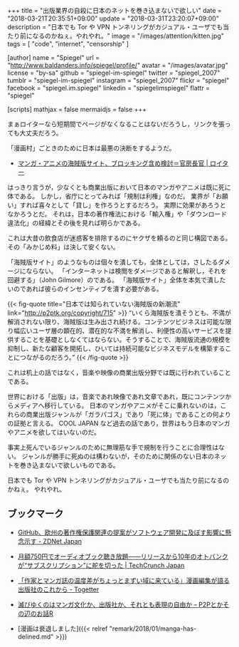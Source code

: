 +++
title = "出版業界の自殺に日本のネットを巻き込まないで欲しい"
date = "2018-03-21T20:35:51+09:00"
update = "2018-03-31T23:20:07+09:00"
description = "日本でも Tor や VPN トンネリングがカジュアル・ユーザでも当たり前になるのかねぇ。やれやれ。"
image = "/images/attention/kitten.jpg"
tags        = [ "code", "internet", "censorship" ]

[author]
  name      = "Spiegel"
  url       = "http://www.baldanders.info/spiegel/profile/"
  avatar    = "/images/avatar.jpg"
  license   = "by-sa"
  github    = "spiegel-im-spiegel"
  twitter   = "spiegel_2007"
  tumblr    = "spiegel-im-spiegel"
  instagram = "spiegel_2007"
  flickr    = "spiegel"
  facebook  = "spiegel.im.spiegel"
  linkedin  = "spiegelimspiegel"
  flattr    = "spiegel"

[scripts]
  mathjax = false
  mermaidjs = false
+++

まぁロイターなら短期間でページがなくなることはないだろうし，リンクを張っても大丈夫だろう。

「漫画村」ごときのために日本は最悪の決断をするようだ。

- [マンガ・アニメの海賊版サイト、ブロッキング含め検討＝官房長官 | ロイター](https://jp.reuters.com/article/suga-pirated-copy-idJPKBN1GV0PV)

はっきり言うが，少なくとも商業出版において日本のマンガやアニメは既に死に体である。
しかし，省庁にとってみれば「規制は利権」なのだ。
業界が「お願い」すれば喜々として「貸し」を作ろうとするだろう。
実際に効果があろうとなかろうとだ。
それは，日本の著作権法における「輸入権」や「ダウンロード違法化」の経緯とその後を見れば明らかである。

これは大昔の飲食店が迷惑客を排除するのにヤクザを頼るのと同じ構図である。
その「みかじめ料」は決して安くない。

「海賊版サイト」のようなものは個々を潰しても，全体としては，さしたるダメージにならない。
「インターネットは検閲をダメージであると解釈し，それを回避する」（John Gilmore）のである。
「海賊版サイト」全体を本気で潰したいのであれば彼らのインセンティブを潰す必要がある。

{{< fig-quote title="日本では知られていない海賊版の新潮流" link="http://p2ptk.org/copyright/715" >}}
<q>いくら海賊版を潰そうとも、不満が解消されない限り、海賊版は生み出され続ける。コンテンツビジネスは可能な限り幅広いユーザ層の顕在的、潜在的な不満を解消し、利便性の高いサービスを提供することを基礎としなくてはならない。そうすることで、海賊版流通の規模を抑制し、新たな顧客を開拓し、ひいては持続可能なビジネスモデルを構築することにつながるのだろう。</q>
{{< /fig-quote >}}

これは机上の話ではなく，音楽や映像の商業出版分野では既に行われていることである。

世界における「出版」は，音楽であれ映像であれ文章であれ，既にコンテンツからメディアへ移行している。
日本のマンガやアニメがそこに乗れないのは，これらの商業出版ジャンルが「ガラパゴス」であり「死に体」であることの何よりの証拠と言える。
COOL JAPAN など過去の話であり，世界はもう日本のマンガやアニメを欲してはいないのだ。

事実上死んでいるジャンルのために無理筋な手で規制を行うことに合理性はない。
ジャンルが勝手に死ぬのは構わないが，そのために関係のない日本のネットを巻き込まないで欲しいものである。

日本でも Tor や VPN トンネリングがカジュアル・ユーザでも当たり前になるのかねぇ。
やれやれ。

## ブックマーク

- [GitHub、欧州の著作権保護関連の提案がソフトウェア開発に及ぼす影響に懸念示す - ZDNet Japan](https://japan.zdnet.com/article/35116331/)
- [月額750円でオーディオブック聴き放題——リリースから10年のオトバンクが“サブスクリプション”に舵を切った  |  TechCrunch Japan](https://jp.techcrunch.com/2018/03/19/otobank-audiobook/)
- [「作家とマンガ誌の温度差がちょっとまずい域に来ている」漫画編集が語る出版社のこれから - Togetter](https://togetter.com/li/1210081)
- [滅びゆくのはマンガ文化か、出版社か、それとも表現の自由か – P2Pとかその辺のお話R](http://p2ptk.org/copyright/819)

- [漫画は衰退しました]({{< relref "remark/2018/01/manga-has-delined.md" >}})
